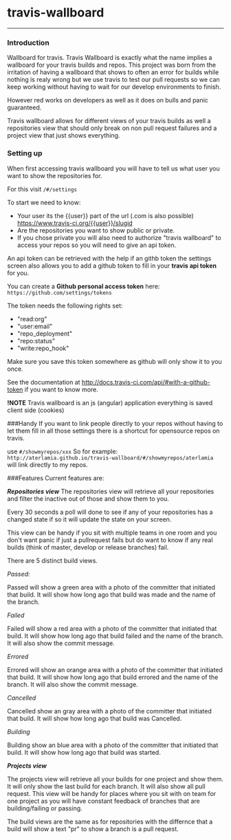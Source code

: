 # travis-wallboard

---------
### Introduction

Wallboard for travis.
Travis Wallboard is exactly what the name implies a wallboard for your travis builds and repos.
This project was born from the irritation of having a wallboard that shows to often an error for builds while nothing is realy wrong but we use travis to test our pull requests so we can keep working without having to wait for our develop environments to finish. 

However red works on developers as well as it does on bulls and panic guaranteed.

Travis wallboard allows for different views of your travis builds as well a repositories view that should only break on non pull request failures and a project view that just shows everything.

### Setting up
When first accessing travis wallboard you will have to tell us what user you want to show the repositories for.

For this visit `/#/settings`

To start we need to know:
* Your user its the {{user}} part of the url (.com is also possible) https://www.travis-ci.org/{{user}}/slugid
* Are the repositories you want to show public or private.
* If you chose private you will also need to authorize "travis wallboard" to access your repos so you will need to give an api token.

An api token can be retrieved with the help if an githb token the settings screen also allows you to add a github token to fill in your **travis api token** for you.

You can create a **Github personal access token** here:
`https://github.com/settings/tokens`

The token needs the following rights set:
*  "read:org"
*  "user:email"
*  "repo_deployment"
*  "repo:status"
*  "write:repo_hook"

Make sure you save this token somewhere as github will only show it to you once.

See the documentation at http://docs.travis-ci.com/api/#with-a-github-token if you want to know more.

**!NOTE** Travis wallboard is an js (angular) application everything is saved client side (cookies)

###Handy
If you want to link people directly to your repos without having to let them fill in all those settings there is a shortcut for opensource repos on travis.

use `#/showmyrepos/xxx` 
So for example:
`http://aterlamia.github.io/travis-wallboard/#/showmyrepos/aterlamia`
will link directly to my repos.

###Features
Current features are:

***Repositories view***
The repositories view will retrieve all your repositories and filter the inactive out of those and show them to you.

Every 30 seconds a poll will done to see if any of your repositories has a changed state if so it will update the state on your screen.

This view can be handy if you sit with multiple teams in one room and you don't want panic if just a pullrequest fails but do want to know if any real builds (think of master, develop or release branches) fail.

There are 5 distinct build views.

*Passed:*

Passed will show a green area with a photo of the committer that initiated that build.
It will show how long ago that build was made and the name of the branch.

*Failed*

Failed will show a red area with a photo of the committer that initiated that build.
It will show how long ago that build  failed and the name of the branch. It will also show the commit message.

*Errored*

Errored will show an orange area with a photo of the committer that initiated that build.
It will show how long ago that build errored and the name of the branch. It will also show the commit message.

*Cancelled*

Cancelled show an gray area with a photo of the committer that initiated that build.
It will show how long ago that build was Cancelled.

*Building*

Building show an blue area with a photo of the committer that initiated that build.
It will show how long ago that build was started.

***Projects view***

The projects view will retrieve all your builds for one project and show them. It will only show the last build for each branch. It will also show all pull request. This view will be handy for places where you sit with on team for one project as you will have constant feedback of branches that are building/failing or passing.

The build views are the same as for repositories with the differnce that a build will show a text "pr" to show a branch is a pull request.  
